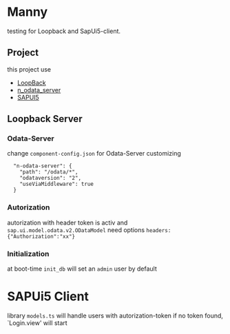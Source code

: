# Manny

testing for Loopback and SapUi5-client.

## Project
this project use 
- [LoopBack](http://loopback.io)
- [n_odata_server](https://github.com/htammen/n-odata-server)
- [SAPUI5](https://sapui5.hana.ondemand.com/)

## Loopback Server 

### Odata-Server
change `component-config.json` for Odata-Server customizing 
```
  "n-odata-server": {
    "path": "/odata/*",
    "odataversion": "2",
    "useViaMiddleware": true
  }
```

### Autorization
autorization with header token is activ and `sap.ui.model.odata.v2.ODataModel` need options `headers: {"Authorization":"xx"}`  


### Initialization
at boot-time `init_db` will set an `admin` user by default

# SAPUi5 Client
library `models.ts` will handle users with autorization-token
if no token found, `Login.view' will start 

